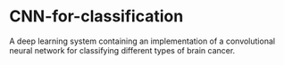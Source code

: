 # CNN-for-classification
A deep learning system containing an implementation of a convolutional neural network for classifying different types of brain cancer.
